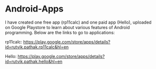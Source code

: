 # Android-Apps
I have created one free app (rp11calc) and one paid app (Hello), uploaded on Google Playstore to learn about various features of Android programming. Below are the links to go to applications:

rp11calc: https://play.google.com/store/apps/details?id=rutvik.pathak.rp11calc&hl=en

Hello: https://play.google.com/store/apps/details?id=rutvik.pathak.hello&hl=en
